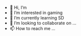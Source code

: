 - 👋 Hi, I’m 
- 👀 I’m interested in gaming
- 🌱 I’m currently learning SD
- 💞️ I’m looking to collaborate on ...
- 📫 How to reach me ...

<!---
PJren/PJren is a ✨ special ✨ repository because its `README.md` (this file) appears on your GitHub profile.
You can click the Preview link to take a look at your changes.
--->
